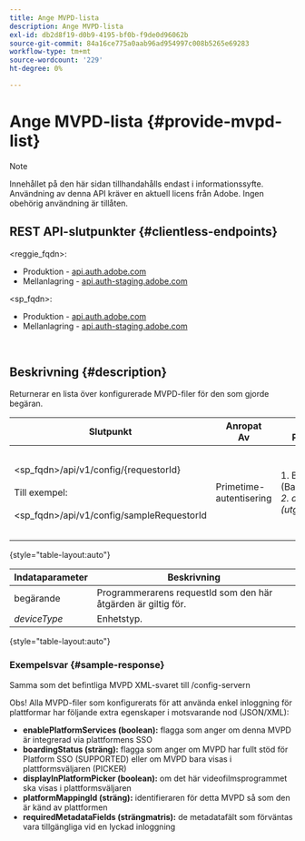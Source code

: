 ```yaml
---
title: Ange MVPD-lista
description: Ange MVPD-lista
exl-id: db2d8f19-d0b9-4195-bf0b-f9de0d96062b
source-git-commit: 84a16ce775a0aab96ad954997c008b5265e69283
workflow-type: tm+mt
source-wordcount: '229'
ht-degree: 0%

---
```


# Ange MVPD-lista {#provide-mvpd-list}

>[!NOTE]
>
>Innehållet på den här sidan tillhandahålls endast i informationssyfte. Användning av denna API kräver en aktuell licens från Adobe. Ingen obehörig användning är tillåten.

## REST API-slutpunkter {#clientless-endpoints}

&lt;reggie_fqdn>:

* Produktion - [api.auth.adobe.com](http://api.auth.adobe.com/)
* Mellanlagring - [api.auth-staging.adobe.com](http://api.auth-staging.adobe.com/)

&lt;sp_fqdn>:

* Produktion - [api.auth.adobe.com](http://api.auth.adobe.com/)
* Mellanlagring - [api.auth-staging.adobe.com](http://api.auth-staging.adobe.com/)

</br>

## Beskrivning {#description}

Returnerar en lista över konfigurerade MVPD-filer för den som gjorde begäran.

| Slutpunkt | Anropat  </br>Av | Indata   </br>Parametrar | HTTP  </br>Metod | Svar | HTTP  </br>Svar |
| --- | --- | --- | --- | --- | --- |
| &lt;sp_fqdn>/api/v1/config/{requestorId}</br></br>Till exempel:</br></br>&lt;sp_fqdn>/api/v1/config/sampleRequestorId | Primetime-autentisering | 1. Begärande</br>    (Bankomponent)</br>_2.  deviceType (utgått)_ | GET | XML eller JSON som innehåller en lista över PDF-filer. | 200 |

{style="table-layout:auto"}


| Indataparameter | Beskrivning |
| --------------- | ------------------------------------------------------------- |
| begärande | Programmerarens requestId som den här åtgärden är giltig för. |
| *deviceType* | Enhetstyp. |

{style="table-layout:auto"}

### Exempelsvar {#sample-response}

Samma som det befintliga MVPD XML-svaret till /config-servern

Obs! Alla MVPD-filer som konfigurerats för att använda enkel inloggning för plattformar har följande extra egenskaper i motsvarande nod (JSON/XML):

* **enablePlatformServices (boolean):** flagga som anger om denna MVPD är integrerad via plattformens SSO
* **boardingStatus (sträng):** flagga som anger om MVPD har fullt stöd för Platform SSO (SUPPORTED) eller om MVPD bara visas i plattformsväljaren (PICKER)
* **displayInPlatformPicker (boolean):** om det här videofilmsprogrammet ska visas i plattformsväljaren
* **platformMappingId (sträng):** identifieraren för detta MVPD så som den är känd av plattformen
* **requiredMetadataFields (strängmatris):** de metadatafält som förväntas vara tillgängliga vid en lyckad inloggning
